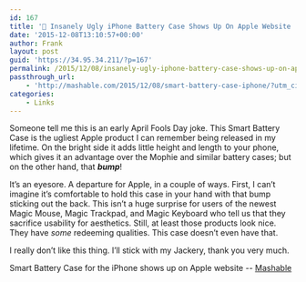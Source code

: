 ```yaml
---
id: 167
title: '🔗 Insanely Ugly iPhone Battery Case Shows Up On Apple Website | Mashable'
date: '2015-12-08T13:10:57+00:00'
author: Frank
layout: post
guid: 'https://34.95.34.211/?p=167'
permalink: /2015/12/08/insanely-ugly-iphone-battery-case-shows-up-on-apple-website-mashable/
passthrough_url:
    - 'http://mashable.com/2015/12/08/smart-battery-case-iphone/?utm_cid=mash-com-Tw-main-link#f0zs6QAR4EqD'
categories:
    - Links
---
```


Someone tell me this is an early April Fools Day joke. This Smart Battery Case is the ugliest Apple product I can remember being released in my lifetime. On the bright side it adds little height and length to your phone, which gives it an advantage over the Mophie and similar battery cases; but on the other hand, that ***bump***!

It’s an eyesore. A departure for Apple, in a couple of ways. First, I can’t imagine it’s comfortable to hold this case in your hand with that bump sticking out the back. This isn’t a huge surprise for users of the newest Magic Mouse, Magic Trackpad, and Magic Keyboard who tell us that they sacrifice usability for aesthetics. Still, at least those products look nice. They have *some* redeeming qualities. This case doesn’t even have that.

I really don’t like this thing. I’ll stick with my Jackery, thank you very much.

Smart Battery Case for the iPhone shows up on Apple website -- [Mashable](http://mashable.com/2015/12/08/smart-battery-case-iphone/?utm_cid=mash-com-Tw-main-link#f0zs6QAR4EqD)